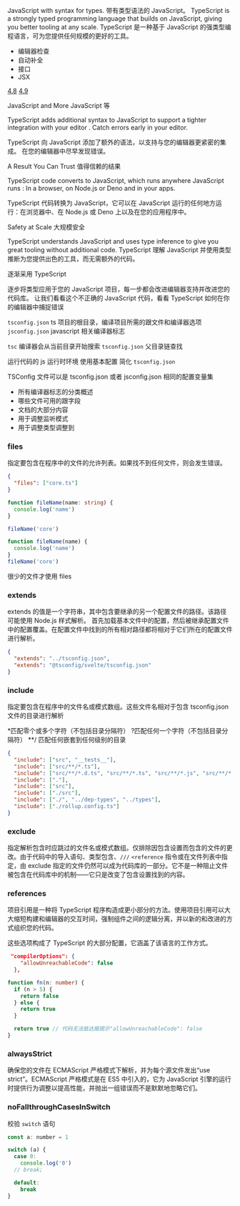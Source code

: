 JavaScript with syntax for types.
带有类型语法的 JavaScript。
TypeScript is a strongly typed programming language that builds on JavaScript, giving you better tooling at any scale.
TypeScript 是一种基于 JavaScript 的强类型编程语言，可为您提供任何规模的更好的工具。

- 编辑器检查
- 自动补全
- 接口
- JSX

[4.8](https://devblogs.microsoft.com/typescript/announcing-typescript-4-8/)
[4.9](https://devblogs.microsoft.com/typescript/announcing-typescript-4-9-beta/)

JavaScript and More JavaScript 等

TypeScript adds additional syntax to JavaScript to support a tighter integration with your editor . Catch errors early in your editor.

TypeScript 向 JavaScript 添加了额外的语法，以支持与您的编辑器更紧密的集成。 在您的编辑器中尽早发现错误。

A Result You Can Trust 值得信赖的结果

TypeScript code converts to JavaScript, which runs anywhere JavaScript runs : In a browser, on Node.js or Deno and in your apps.

TypeScript 代码转换为 JavaScript，它可以在 JavaScript 运行的任何地方运行：在浏览器中、在 Node.js 或 Deno 上以及在您的应用程序中。

Safety at Scale 大规模安全

TypeScript understands JavaScript and uses type inference to give you great tooling without additional code.
TypeScript 理解 JavaScript 并使用类型推断为您提供出色的工具，而无需额外的代码。

逐渐采用 TypeScript

逐步将类型应用于您的 JavaScript 项目，每一步都会改进编辑器支持并改进您的代码库。
让我们看看这个不正确的 JavaScript 代码，看看 TypeScript 如何在你的编辑器中捕捉错误

`tsconfig.json` ts 项目的根目录，编译项目所需的跟文件和编译器选项
`jsconfig.json` javascript 相关编译器标志

`tsc` 编译器会从当前目录开始搜索 `tsconfig.json` 父目录链查找

运行代码的 js 运行时环境 使用基本配置 简化 `tsconfig.json`

TSConfig 文件可以是 tsconfig.json 或者 jsconfig.json 相同的配置变量集

- 所有编译器标志的分类概述
- 哪些文件可用的跟字段
- 文档的大部分内容
- 用于调整监听模式
- 用于调整类型调整到

### files

指定要包含在程序中的文件的允许列表。如果找不到任何文件，则会发生错误。

```json
{
  "files": ["core.ts"]
}
```

```ts
function fileName(name: string) {
  console.log('name')
}

fileName('core')
```

```js
function fileName(name) {
  console.log('name')
}
fileName('core')
```

很少的文件才使用 files

### extends

extends 的值是一个字符串，其中包含要继承的另一个配置文件的路径。该路径可能使用 Node.js 样式解析。
首先加载基本文件中的配置，然后被继承配置文件中的配置覆盖。在配置文件中找到的所有相对路径都将相对于它们所在的配置文件进行解析。

```json
{
  "extends": "../tsconfig.json",
  "extends": "@tsconfig/svelte/tsconfig.json"
}
```

### include

指定要包含在程序中的文件名或模式数组。这些文件名相对于包含 tsconfig.json 文件的目录进行解析

\*匹配零个或多个字符（不包括目录分隔符）
?匹配任何一个字符（不包括目录分隔符）
\*\*/ 匹配任何嵌套到任何级别的目录

```json
{
  "include": ["src", "__tests__"],
  "include": ["src/**/*.ts"],
  "include": ["src/**/*.d.ts", "src/**/*.ts", "src/**/*.js", "src/**/*.svelte"],
  "include": ["."],
  "include": ["src"],
  "include": ["./src"],
  "include": ["./", "../dep-types", "../types"],
  "include": ["./rollup.config.ts"]
}
```

### exclude

指定解析包含时应跳过的文件名或模式数组。仅排除因包含设置而包含的文件的更改。由于代码中的导入语句、类型包含、`///` `<reference` 指令或在文件列表中指定，由 exclude 指定的文件仍然可以成为代码库的一部分。它不是一种阻止文件被包含在代码库中的机制——它只是改变了包含设置找到的内容。

### references

项目引用是一种将 TypeScript 程序构造成更小部分的方法。使用项目引用可以大大缩短构建和编辑器的交互时间，强制组件之间的逻辑分离，并以新的和改进的方式组织您的代码。

这些选项构成了 TypeScript 的大部分配置，它涵盖了该语言的工作方式。

```json
 "compilerOptions": {
    "allowUnreachableCode": false
  },
```

```ts
function fn(n: number) {
  if (n > 5) {
    return false
  } else {
    return true
  }

  return true // 代码无法抵达报提示"allowUnreachableCode": false
}
```

### alwaysStrict

确保您的文件在 ECMAScript 严格模式下解析，并为每个源文件发出“use strict”。ECMAScript 严格模式是在 ES5 中引入的，它为 JavaScript 引擎的运行时提供行为调整以提高性能，并抛出一组错误而不是默默地忽略它们。

### noFallthroughCasesInSwitch

校验 `switch` 语句

```js
const a: number = 1

switch (a) {
  case 0:
    console.log('0')
  // break;

  default:
    break
}
```
